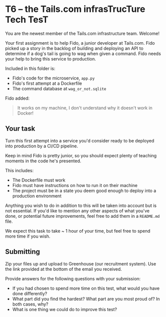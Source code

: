 T6 – the Tails.com infrasTrucTure Tech TesT
=======================================

You are the newest member of the Tails.com infrastructure team. Welcome!

Your first assignment is to help Fido, a junior developer at Tails.com. Fido picked up a story in the backlog of building and deploying an API to determine if a dog's tail is going to wag when given a command. Fido needs your help to bring this service to production.

Included in this folder is:
- Fido's code for the microservice, `app.py`
- Fido's first attempt at a Dockerfile
- The command database at `wag_or_not.sqlite`

Fido added:

> It works on my machine, I don't understand why it doesn't work in Docker!

Your task
---------

Turn this first attempt into a service you'd consider ready to be deployed into production by a CI/CD pipeline.

Keep in mind Fido is pretty junior, so you should expect plenty of teaching moments in the code he's presented.

This includes:
- The Dockerfile must work
- Fido must have instructions on how to run it on their machine
- The project must be in a state you deem good enough to deploy into a production environment

Anything you wish to do in addition to this will be taken into account but is not essential. If you'd like to mention any other aspects of what you've done, or potential future improvements, feel free to add them in a `README.md` file.

We expect this task to take ~ 1 hour of your time, but feel free to spend more time if you wish.

Submitting
----------

Zip your files up and upload to Greenhouse (our recruitment system). Use the link provided at the bottom of the email you received.

Provide answers for the following questions with your submission:
- If you had chosen to spend more time on this test, what would you have done differently?
- What part did you find the hardest? What part are you most proud of? In both cases, why?
- What is one thing we could do to improve this test?
